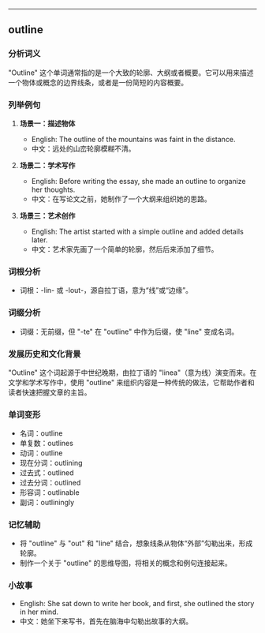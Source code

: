 
---------------
## outline
### 分析词义
"Outline" 这个单词通常指的是一个大致的轮廓、大纲或者概要。它可以用来描述一个物体或概念的边界线条，或者是一份简短的内容概要。

### 列举例句
1. **场景一：描述物体**
   - English: The outline of the mountains was faint in the distance.
   - 中文：远处的山峦轮廓模糊不清。

2. **场景二：学术写作**
   - English: Before writing the essay, she made an outline to organize her thoughts.
   - 中文：在写论文之前，她制作了一个大纲来组织她的思路。

3. **场景三：艺术创作**
   - English: The artist started with a simple outline and added details later.
   - 中文：艺术家先画了一个简单的轮廓，然后后来添加了细节。

### 词根分析
- 词根：-lin- 或 -lout-，源自拉丁语，意为“线”或“边缘”。

### 词缀分析
- 词缀：无前缀，但 "-te" 在 "outline" 中作为后缀，使 "line" 变成名词。

### 发展历史和文化背景
"Outline" 这个词起源于中世纪晚期，由拉丁语的 "linea"（意为线）演变而来。在文学和学术写作中，使用 "outline" 来组织内容是一种传统的做法，它帮助作者和读者快速把握文章的主旨。

### 单词变形
- 名词：outline
- 单复数：outlines
- 动词：outline
- 现在分词：outlining
- 过去式：outlined
- 过去分词：outlined
- 形容词：outlinable
- 副词：outliningly

### 记忆辅助
- 将 "outline" 与 "out" 和 "line" 结合，想象线条从物体“外部”勾勒出来，形成轮廓。
- 制作一个关于 "outline" 的思维导图，将相关的概念和例句连接起来。

### 小故事
- English: She sat down to write her book, and first, she outlined the story in her mind.
- 中文：她坐下来写书，首先在脑海中勾勒出故事的大纲。

